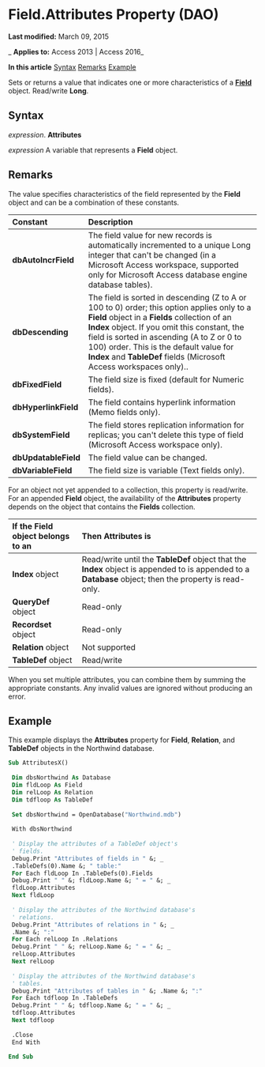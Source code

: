 
# Field.Attributes Property (DAO)

 **Last modified:** March 09, 2015

 _ **Applies to:** Access 2013 | Access 2016_

 **In this article**
[Syntax](#sectionSection0)
[Remarks](#sectionSection1)
[Example](#sectionSection2)


Sets or returns a value that indicates one or more characteristics of a  **[Field](47282ce2-9b49-ccf9-ad37-c4bb25cfd037.md)** object. Read/write **Long**.

## Syntax
<a name="sectionSection0"> </a>

 _expression_. **Attributes**

 _expression_ A variable that represents a **Field** object.


## Remarks
<a name="sectionSection1"> </a>

The value specifies characteristics of the field represented by the  **Field** object and can be a combination of these constants.



|**Constant**|**Description**|
|:-----|:-----|
|**dbAutoIncrField**|The field value for new records is automatically incremented to a unique Long integer that can't be changed (in a Microsoft Access workspace, supported only for Microsoft Access database engine database tables).|
|**dbDescending**|The field is sorted in descending (Z to A or 100 to 0) order; this option applies only to a  **Field** object in a **Fields** collection of an **Index** object. If you omit this constant, the field is sorted in ascending (A to Z or 0 to 100) order. This is the default value for **Index** and **TableDef** fields (Microsoft Access workspaces only)..|
|**dbFixedField**|The field size is fixed (default for Numeric fields).|
|**dbHyperlinkField**|The field contains hyperlink information (Memo fields only).|
|**dbSystemField**|The field stores replication information for replicas; you can't delete this type of field (Microsoft Access workspace only).|
|**dbUpdatableField**|The field value can be changed.|
|**dbVariableField**|The field size is variable (Text fields only).|
For an object not yet appended to a collection, this property is read/write. For an appended  **Field** object, the availability of the **Attributes** property depends on the object that contains the **Fields** collection.



|**If the Field object belongs to an**|**Then Attributes is**|
|:-----|:-----|
|**Index** object|Read/write until the  **TableDef** object that the **Index** object is appended to is appended to a **Database** object; then the property is read-only.|
|**QueryDef** object|Read-only|
|**Recordset** object|Read-only|
|**Relation** object|Not supported|
|**TableDef** object|Read/write|
When you set multiple attributes, you can combine them by summing the appropriate constants. Any invalid values are ignored without producing an error.


## Example
<a name="sectionSection2"> </a>

This example displays the  **Attributes** property for **Field**, **Relation**, and **TableDef** objects in the Northwind database.


```vb
Sub AttributesX() 
 
 Dim dbsNorthwind As Database 
 Dim fldLoop As Field 
 Dim relLoop As Relation 
 Dim tdfloop As TableDef 
 
 Set dbsNorthwind = OpenDatabase("Northwind.mdb") 
 
 With dbsNorthwind 
 
 ' Display the attributes of a TableDef object's 
 ' fields. 
 Debug.Print "Attributes of fields in " &; _ 
 .TableDefs(0).Name &; " table:" 
 For Each fldLoop In .TableDefs(0).Fields 
 Debug.Print " " &; fldLoop.Name &; " = " &; _ 
 fldLoop.Attributes 
 Next fldLoop 
 
 ' Display the attributes of the Northwind database's 
 ' relations. 
 Debug.Print "Attributes of relations in " &; _ 
 .Name &; ":" 
 For Each relLoop In .Relations 
 Debug.Print " " &; relLoop.Name &; " = " &; _ 
 relLoop.Attributes 
 Next relLoop 
 
 ' Display the attributes of the Northwind database's 
 ' tables. 
 Debug.Print "Attributes of tables in " &; .Name &; ":" 
 For Each tdfloop In .TableDefs 
 Debug.Print " " &; tdfloop.Name &; " = " &; _ 
 tdfloop.Attributes 
 Next tdfloop 
 
 .Close 
 End With 
 
End Sub
```

